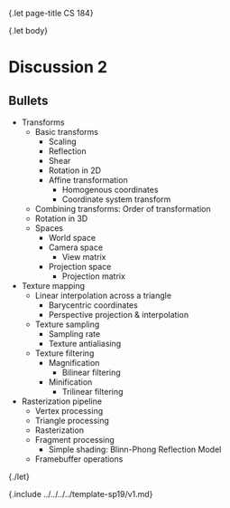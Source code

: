{.let page-title CS 184}

{.let body}

# Discussion 2

## Bullets

- Transforms
    - Basic transforms
        - Scaling
        - Reflection
        - Shear
        - Rotation in 2D
        - Affine transformation
            - Homogenous coordinates
            - Coordinate system transform
    - Combining transforms: Order of transformation
    - Rotation in 3D
    - Spaces
        - World space
        - Camera space
            - View matrix
        - Projection space
            - Projection matrix
- Texture mapping
    - Linear interpolation across a triangle
        - Barycentric coordinates
        - Perspective projection & interpolation
    - Texture sampling
        - Sampling rate
        - Texture antialiasing
    - Texture filtering
        - Magnification
            - Bilinear filtering
        - Minification
            - Trilinear filtering
- Rasterization pipeline
    - Vertex processing
    - Triangle processing
    - Rasterization
    - Fragment processing
        - Simple shading: Blinn-Phong Reflection Model
    - Framebuffer operations

{./let}

{.include ../../../../template-sp19/v1.md}
